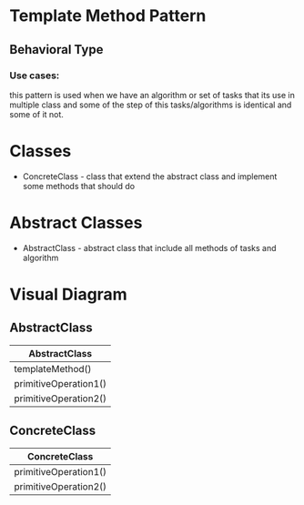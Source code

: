 # Template Method Pattern

## Behavioral Type  

### Use cases:
this pattern is used when we have an algorithm or set of tasks that its use in multiple class and some of the step of this tasks/algorithms is identical and some of it not.

# Classes
- ConcreteClass - class that extend the abstract class and implement some methods that should do 

# Abstract Classes
- AbstractClass - abstract class that include all methods of tasks and algorithm


# Visual Diagram

## AbstractClass

| AbstractClass
| ------
| templateMethod()
| primitiveOperation1()
| primitiveOperation2()

## ConcreteClass

| ConcreteClass
| ------
| primitiveOperation1()
| primitiveOperation2()

